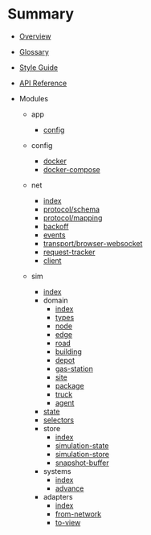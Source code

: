 # Summary

- [Overview](index.md)
- [Glossary](glossary.md)
- [Style Guide](style-guide.md)
- [API Reference](api-reference.md)

- Modules
  - app
    - [config](modules/app/config.md)

  - config
    - [docker](modules/config/docker.md)
    - [docker-compose](modules/config/docker-compose.md)

  - net
    - [index](modules/net/index.md)
    - [protocol/schema](modules/net/protocol/schema.md)
    - [protocol/mapping](modules/net/protocol/mapping.md)
    - [backoff](modules/net/backoff.md)
    - [events](modules/net/events.md)
    - [transport/browser-websocket](modules/net/transport/browser-websocket.md)
    - [request-tracker](modules/net/request-tracker.md)
    - [client](modules/net/client.md)

  - sim
    - [index](modules/sim/index.md)
    - domain
      - [index](modules/sim/domain/index.md)
      - [types](modules/sim/domain/types.md)
      - [node](modules/sim/domain/node.md)
      - [edge](modules/sim/domain/edge.md)
      - [road](modules/sim/domain/road.md)
      - [building](modules/sim/domain/building.md)
      - [depot](modules/sim/domain/depot.md)
      - [gas-station](modules/sim/domain/gas-station.md)
      - [site](modules/sim/domain/site.md)
      - [package](modules/sim/domain/package.md)
      - [truck](modules/sim/domain/truck.md)
      - [agent](modules/sim/domain/agent.md)
    - [state](modules/sim/state.md)
    - [selectors](modules/sim/selectors/index.md)
    - store
      - [index](modules/sim/store/index.md)
      - [simulation-state](modules/sim/store/simulation-state.md)
      - [simulation-store](modules/sim/store/simulation-store.md)
      - [snapshot-buffer](modules/sim/store/snapshot-buffer.md)
    - systems
      - [index](modules/sim/systems/index.md)
      - [advance](modules/sim/systems/advance.md)
    - adapters
      - [index](modules/sim/adapters/index.md)
      - [from-network](modules/sim/adapters/from-network.md)
      - [to-view](modules/sim/adapters/to-view.md)
